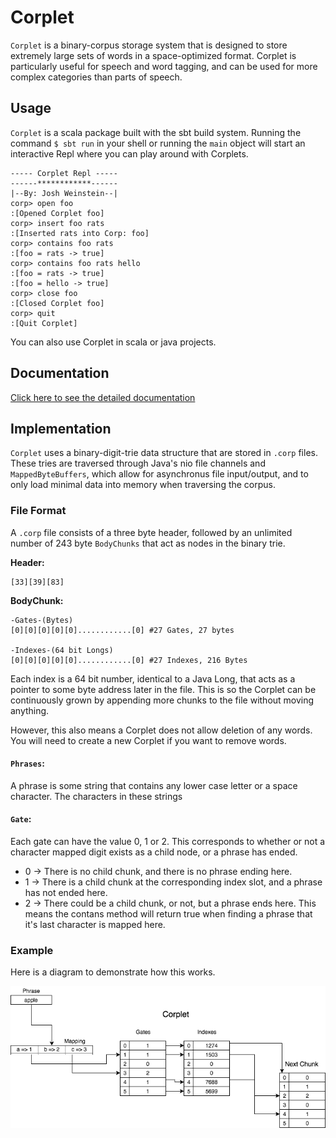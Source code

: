 # Corplet

`Corplet` is a binary-corpus storage system that is designed to store extremely large sets of words in a space-optimized format. Corplet is particularly useful for speech and word tagging, and can be used for more complex categories than parts of speech.

## Usage

`Corplet` is a scala package built with the sbt build system. Running the command `$ sbt run` in your shell or running the `main` object will start an interactive Repl where you can play around with Corplets.

```
----- Corplet Repl -----
------************------
|--By: Josh Weinstein--|
corp> open foo
:[Opened Corplet foo]
corp> insert foo rats
:[Inserted rats into Corp: foo]
corp> contains foo rats
:[foo = rats -> true]
corp> contains foo rats hello
:[foo = rats -> true]
:[foo = hello -> true]
corp> close foo
:[Closed Corplet foo]
corp> quit
:[Quit Corplet]

```

You can also use Corplet in scala or java projects.

## Documentation

[Click here to see the detailed documentation](https://jweinst1.github.io/corplet/target/scala-2.12/api/transjs/index.html)

## Implementation

`Corplet` uses a binary-digit-trie data structure that are stored in `.corp` files. These tries are traversed through Java's nio file channels and `MappedByteBuffers`, which allow for asynchronus file input/output, and to only load minimal data into memory when traversing the corpus.

### File Format

A `.corp` file consists of a three byte header, followed by an unlimited number of 243 byte `BodyChunks` that act as nodes in the binary trie.

**Header:**

```
[33][39][83]
```

**BodyChunk:**

```
-Gates-(Bytes)
[0][0][0][0][0]............[0] #27 Gates, 27 bytes

-Indexes-(64 bit Longs)
[0][0][0][0][0]............[0] #27 Indexes, 216 Bytes
```

Each index is a 64 bit number, identical to a Java Long, that acts as a pointer to some byte address later in the file. This is so the Corplet can be continuously grown by appending more chunks to the file without moving anything.

However, this also means a Corplet does not allow deletion of any words. You will need to create a new Corplet if you want to remove words.

#### `Phrases`:

A phrase is some string that contains any lower case letter or a space character. The characters in these strings

#### `Gate`:

Each gate can have the value 0, 1 or 2. This corresponds to whether or not a character mapped digit exists as a child node, or a phrase has ended.

* 0 -> There is no child chunk, and there is no phrase ending here.
* 1 -> There is a child chunk at the corresponding index slot, and a phrase has not ended here.
* 2 -> There could be a child chunk, or not, but a phrase ends here. This means the contans method will return true when finding a phrase that it's last character is mapped here.

### Example

Here is a diagram to demonstrate how this works.

![Corp Diagram](images/Corpletpic.png)
